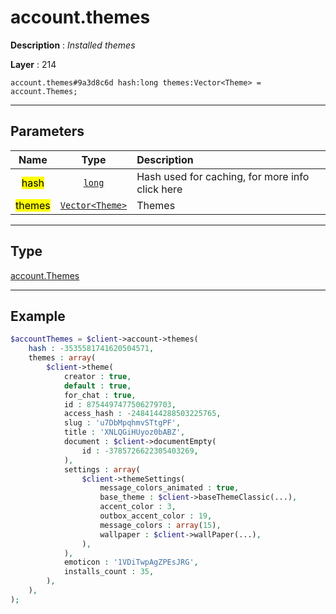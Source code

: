 # account.themes

**Description** : *Installed themes*

**Layer** : 214

```tl
account.themes#9a3d8c6d hash:long themes:Vector<Theme> = account.Themes;
```

---

## Parameters

| Name | Type | Description |
| :---: | :---: | :--- |
| <mark>hash</mark> | [`long`](type/long) | Hash used for caching, for more info click here |
| <mark>themes</mark> | [`Vector<Theme>`](type/Theme) | Themes |

---

## Type

[account.Themes](type/account.Themes)

---

## Example

```php
$accountThemes = $client->account->themes(
	hash : -3535581741620504571,
	themes : array(
		$client->theme(
			creator : true,
			default : true,
			for_chat : true,
			id : 8754497477506279703,
			access_hash : -2484144288503225765,
			slug : 'u7DbMpqhmvSTtgPF',
			title : 'XNLQGiHUyoz0bABZ',
			document : $client->documentEmpty(
				id : -3785726622305403269,
			),
			settings : array(
				$client->themeSettings(
					message_colors_animated : true,
					base_theme : $client->baseThemeClassic(...),
					accent_color : 3,
					outbox_accent_color : 19,
					message_colors : array(15),
					wallpaper : $client->wallPaper(...),
				),
			),
			emoticon : '1VDiTwpAgZPEsJRG',
			installs_count : 35,
		),
	),
);
```